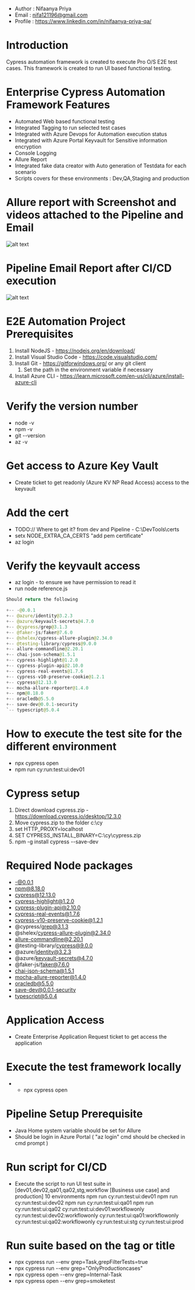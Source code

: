 * Author : Nifaanya Priya 
* Email : nifa121196@gmail.com 
* Profile : https://www.linkedin.com/in/nifaanya-priya-qa/

# Introduction

 Cypress automation framework is created to execute Pro O/S E2E test cases. This framework is created to run UI  based functional testing. 

#  Enterprise Cypress Automation Framework Features

* Automated Web based functional testing
* Integrated Tagging to run selected test cases
* Integrated with Azure Devops for Automation execution status
* Integrated with Azure Portal Keyvault for Sensitive information encryption
* Console Logging
* Allure Report
* Integrated fake data creator with Auto generation of Testdata for each scenario
* Scripts covers for these environments : Dev,QA,Staging and production 


# Allure report with Screenshot and videos attached to the Pipeline and  Email
![alt text](image-2.png)

# Pipeline Email Report after CI/CD execution

![alt text](image-1.png)



# E2E Automation Project Prerequisites

1. Install NodeJS - https://nodejs.org/en/download/
2. Install Visual Studio Code - https://code.visualstudio.com/
3. Install Git - https://gitforwindows.org/ or any git client
   1. Set the path in the environment variable if necessary
4. Install Azure CLI - https://learn.microsoft.com/en-us/cli/azure/install-azure-cli


# Verify the version number

* node -v
* npm -v
* git --version
* az -v


# Get access to Azure Key Vault

* Create ticket to get readonly (Azure KV NP Read Access) access to the keyvault 

# Add the cert

* TODO:// Where to get it? from dev and Pipeline - C:\DevTools\certs
* setx NODE_EXTRA_CA_CERTS "add pem certificate"
* az login


# Verify the keyvault access

* az login - to ensure we have permission to read it
* run node reference.js

```java
Should return the following

+-- -@0.0.1
+-- @azure/identity@3.2.3
+-- @azure/keyvault-secrets@4.7.0
+-- @cypress/grep@3.1.3
+-- @faker-js/faker@7.6.0
+-- @shelex/cypress-allure-plugin@2.34.0
+-- @testing-library/cypress@9.0.0
+-- allure-commandline@2.20.1
+-- chai-json-schema@1.5.1
+-- cypress-highlight@1.2.0
+-- cypress-plugin-api@2.10.0
+-- cypress-real-events@1.7.6
+-- cypress-v10-preserve-cookie@1.2.1
+-- cypress@12.13.0
+-- mocha-allure-reporter@1.4.0
+-- npm@8.18.0
+-- oracledb@5.5.0
+-- save-dev@0.0.1-security
`-- typescript@5.0.4
```

# How to execute the test site for the different environment

* npx cypress open
* npm run cy:run:test:ui:dev01

# Cypress setup

1. Direct download cypress.zip - https://download.cypress.io/desktop/12.3.0
2. Move cypress.zip  to the folder c:\cy
3. set HTTP_PROXY=localhost
4. SET CYPRESS_INSTALL_BINARY=C:\cy\cypress.zip
5. npm -g install cypress --save-dev

# Required Node packages

* -@0.0.1
* npm@8.18.0
* cypress@12.13.0
* cypress-highlight@1.2.0
* cypress-plugin-api@2.10.0
* cypress-real-events@1.7.6
* cypress-v10-preserve-cookie@1.2.1
* @cypress/grep@3.1.3
* @shelex/cypress-allure-plugin@2.34.0
* allure-commandline@2.20.1
* @testing-library/cypress@9.0.0
* @azure/identity@3.2.3
* @azure/keyvault-secrets@4.7.0
* @faker-js/faker@7.6.0
* chai-json-schema@1.5.1
* mocha-allure-reporter@1.4.0
* oracledb@5.5.0
* save-dev@0.0.1-security
* typescript@5.0.4

# Application Access

* Create  Enterprise Application Request ticket to get access the application

# Execute the test framework locally

* * npx cypress open

# Pipeline Setup Prerequisite

* Java Home system variable should be set for Allure
* Should be login in Azure Portal ( "az login" cmd should be checked in cmd prompt )

# Run script for CI/CD

* Execute the script to run UI test suite in [dev01,dev02,qa01,qa02,stg,workflow [Business use case] and production] 10 environments
  npm run cy:run:test:ui:dev01
  npm run cy:run:test:ui:dev02
  npm run cy:run:test:ui:qa01
  npm run cy:run:test:ui:qa02
  cy:run:test:ui:dev01:workflowonly
  cy:run:test:ui:dev02:workflowonly
  cy:run:test:ui:qa01:workflowonly
  cy:run:test:ui:qa02:workflowonly
  cy:run:test:ui:stg
  cy:run:test:ui:prod

# Run suite based on the tag or title

* npx cypress run --env grep=Task,grepFilterTests=true
* npx cypress run --env grep="OnlyProductioncases"
* npx cypress open --env grep=Internal-Task
* npx cypress open --env grep=smoketest


